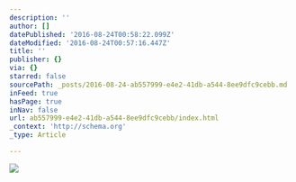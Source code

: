```yaml
---
description: ''
author: []
datePublished: '2016-08-24T00:58:22.099Z'
dateModified: '2016-08-24T00:57:16.447Z'
title: ''
publisher: {}
via: {}
starred: false
sourcePath: _posts/2016-08-24-ab557999-e4e2-41db-a544-8ee9dfc9cebb.md
inFeed: true
hasPage: true
inNav: false
url: ab557999-e4e2-41db-a544-8ee9dfc9cebb/index.html
_context: 'http://schema.org'
_type: Article

---
```

![](https://the-grid-user-content.s3-us-west-2.amazonaws.com/9d75a00f-7c2a-4e9f-916f-2a4a389c1ca3.jpg)